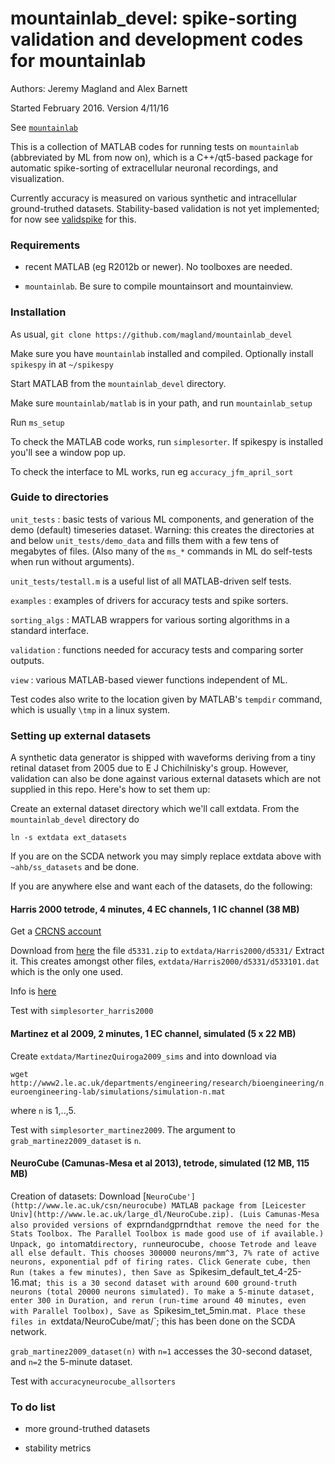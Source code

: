 # mountainlab_devel: spike-sorting validation and development codes for mountainlab

Authors: Jeremy Magland and Alex Barnett

Started February 2016. Version 4/11/16

See [`mountainlab`](https://github.com/magland/mountainlab)  

This is a collection of MATLAB codes for running tests on `mountainlab`
(abbreviated by ML from now on),
which is a C++/qt5-based package for automatic spike-sorting of extracellular
neuronal recordings, and visualization.

Currently accuracy is measured on various synthetic and intracellular
ground-truthed datasets.
Stability-based validation is not yet implemented; for now see 
[validspike](https://github.com/ahbarnett/validspike) for this.

### Requirements

* recent MATLAB (eg R2012b or newer). No toolboxes are needed.  

* `mountainlab`. Be sure to compile mountainsort and mountainview.


### Installation

As usual, `git clone https://github.com/magland/mountainlab_devel`

Make sure you have `mountainlab` installed and compiled. Optionally
install `spikespy` in at `~/spikespy`

Start MATLAB from the `mountainlab_devel` directory.

Make sure `mountainlab/matlab` is in your path, and run
`mountainlab_setup`

Run `ms_setup`

To check the MATLAB code works, run `simplesorter`. If spikespy
is installed you'll see a window pop up.

To check the interface to ML works, run eg `accuracy_jfm_april_sort`


### Guide to directories

`unit_tests` : basic tests of various ML components, and generation of the demo (default) timeseries dataset. Warning: this creates the directories at and below `unit_tests/demo_data` and fills them with a few tens of megabytes of files. (Also many of the `ms_*` commands in ML do self-tests when run without arguments).  

`unit_tests/testall.m` is a useful list of all MATLAB-driven self tests.  

`examples` : examples of drivers for accuracy tests and spike sorters.  

`sorting_algs` : MATLAB wrappers for various sorting algorithms in a standard interface.  

`validation` : functions needed for accuracy tests and comparing sorter outputs.   

`view` : various MATLAB-based viewer functions independent of ML.  


Test codes also write to the location given by MATLAB's `tempdir` command,
which is usually `\tmp` in a linux system.


### Setting up external datasets

A synthetic data generator is shipped with waveforms deriving from
a tiny retinal dataset from 2005 due to E J Chichilnisky's group.
However, validation can
also be done against various external datasets which are not supplied
in this repo. Here's how to set them up:

Create an external dataset directory which we'll call extdata. From
the `mountainlab_devel` directory do

`ln -s extdata ext_datasets`  

If you are on the SCDA network you may simply replace
extdata above with `~ahb/ss_datasets` and be done.

If you are anywhere else and want each of the datasets, do the following:


#### Harris 2000 tetrode, 4 minutes, 4 EC channels, 1 IC channel (38 MB)

Get a [CRCNS account](https://crcns.org/)

Download from [here](https://crcns.org/data-sets/hc/hc-1)
the file `d5331.zip` to
`extdata/Harris2000/d5331/`
Extract it. This creates amongst other files,
`extdata/Harris2000/d5331/d533101.dat`
which is the only one used.

Info is [here](https://crcns.org/data-sets/hc/hc-1/about)

Test with `simplesorter_harris2000`


#### Martinez et al 2009, 2 minutes, 1 EC channel, simulated (5 x 22 MB)

Create `extdata/MartinezQuiroga2009_sims` and into download via

`wget http://www2.le.ac.uk/departments/engineering/research/bioengineering/neuroengineering-lab/simulations/simulation-n.mat`

where `n` is 1,..,5.

Test with `simplesorter_martinez2009`.  The argument to `grab_martinez2009_dataset` is `n`.


#### NeuroCube (Camunas-Mesa et al 2013), tetrode, simulated (12 MB, 115 MB)

Creation of datasets:
Download [`NeuroCube'](http://www.le.ac.uk/csn/neurocube)
MATLAB package from [Leicester Univ](http://www.le.ac.uk/large_dl/NeuroCube.zip).
(Luis Camunas-Mesa also provided versions of `exprnd` and `gprnd` that remove the need for the
Stats Toolbox. The Parallel Toolbox is made good use of if available.)
Unpack, go into `mat` directory, run `neurocube`, choose Tetrode and leave all else default.
This chooses 300000 neurons/mm^3, 7% rate of active neurons, exponential pdf of firing rates.
Click Generate cube, then Run (takes a few minutes), then Save as `Spikesim_default_tet_4-25-16.mat`;
this is a 30 second dataset with around 600 ground-truth neurons (total 20000 neurons simulated).
To make a 5-minute dataset, enter 300 in Duration, and rerun (run-time around 40 minutes, even with Parallel Toolbox), Save as `Spikesim_tet_5min.mat`.
Place these files in `extdata/NeuroCube/mat/`; this has been done on the SCDA network.

`grab_martinez2009_dataset(n)` with `n=1` accesses the 30-second dataset, and `n=2` the 5-minute dataset.

Test with `accuracyneurocube_allsorters`



### To do list

* more ground-truthed datasets

* stability metrics

